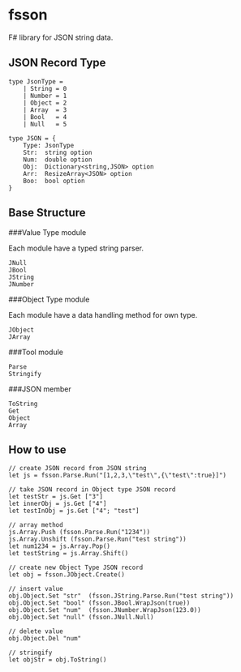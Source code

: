 fsson
===
F# library for JSON string data.

JSON Record Type
---
```
type JsonType =
    | String = 0
    | Number = 1
    | Object = 2
    | Array  = 3
    | Bool   = 4
    | Null   = 5

type JSON = {
    Type: JsonType
    Str:  string option
    Num:  double option
    Obj:  Dictionary<string,JSON> option
    Arr:  ResizeArray<JSON> option
    Boo:  bool option
}
```

Base Structure
---
###Value Type module

Each module have a typed string parser.
```
JNull
JBool
JString
JNumber
```

###Object Type module

Each module have a data handling method for own type.
```
JObject
JArray
```

###Tool module

```
Parse
Stringify
```

###JSON member

```
ToString
Get
Object
Array
```

How to use
---
```
// create JSON record from JSON string
let js = fsson.Parse.Run("[1,2,3,\"test\",{\"test\":true}]")

// take JSON record in Object type JSON record
let testStr = js.Get ["3"]
let innerObj = js.Get ["4"]
let testInObj = js.Get ["4"; "test"]

// array method
js.Array.Push (fsson.Parse.Run("1234"))
js.Array.Unshift (fsson.Parse.Run("test string"))
let num1234 = js.Array.Pop()
let testString = js.Array.Shift()

// create new Object Type JSON record
let obj = fsson.JObject.Create()

// insert value
obj.Object.Set "str"  (fsson.JString.Parse.Run("test string"))
obj.Object.Set "bool" (fsson.JBool.WrapJson(true))
obj.Object.Set "num"  (fsson.JNumber.WrapJson(123.0))
obj.Object.Set "null" (fsson.JNull.Null)

// delete value
obj.Object.Del "num"

// stringify
let objStr = obj.ToString()
```

